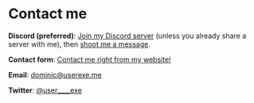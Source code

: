 # Contact me

**Discord (preferred)**: [Join my Discord server](https://discord.gg/a3rBjWpWuc) (unless you already share a server with me), then [shoot me a message](https://discord.com/channels/@me/606526727753170969/).

**Contact form**: [Contact me right from my website!](/contact-form)

**Email**: [dominic@userexe.me](mailto:dominic@userexe.me)

**Twitter**: [@user\_\_\_\_exe](https://twitter.com/messages/compose?recipient_id=1473003703292641287)

